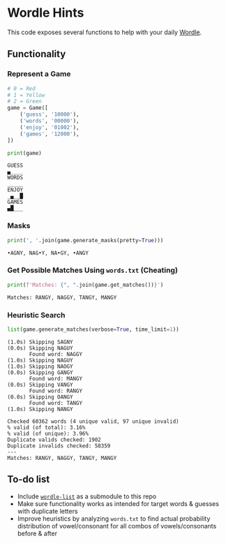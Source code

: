 # Wordle Hints
This code exposes several functions to help with your daily [Wordle](https://www.nytimes.com/games/wordle/index.html).

## Functionality
### Represent a Game
```py
# 0 = Red
# 1 = Yellow
# 2 = Green
game = Game([
    ('guess', '10000'),
    ('words', '00000'),
    ('enjoy', '01002'),
    ('games', '12000'),
])    

print(game)
```
```
GUESS
▄____
WORDS
_____
ENJOY
_▄__█
GAMES
▄█___
```

### Masks
```py
print(', '.join(game.generate_masks(pretty=True)))
```
```
•AGNY, NAG•Y, NA•GY, •ANGY
```
### Get Possible Matches Using `words.txt` (Cheating)
```py
print(f'Matches: {", ".join(game.get_matches())}')
```
```
Matches: RANGY, NAGGY, TANGY, MANGY
```
### Heuristic Search
```py
list(game.generate_matches(verbose=True, time_limit=1))
```
```
(1.0s) Skipping SAGNY
(0.0s) Skipping NAGUY
       Found word: NAGGY
(1.0s) Skipping NAGUY
(1.0s) Skipping NAOGY
(0.0s) Skipping GANGY
       Found word: MANGY
(0.0s) Skipping VANGY
       Found word: RANGY
(0.0s) Skipping OANGY
       Found word: TANGY
(1.0s) Skipping NANGY

Checked 60362 words (4 unique valid, 97 unique invalid)
% valid (of total): 3.16%
% valid (of unique): 3.96%
Duplicate valids checked: 1902
Duplicate invalids checked: 58359
---
Matches: RANGY, NAGGY, TANGY, MANGY
```

## To-do list
- Include [`wordle-list`](https://github.com/tabatkins/wordle-list/blob/39ee14e80dc1ef9df55e682e01979a75ed1ee171/words) as a submodule to this repo
- Make sure functionality works as intended for target words & guesses with duplicate letters
- Improve heuristics by analyzing `words.txt` to find actual probability distribution of vowel/consonant for all combos of vowels/consonants before & after
